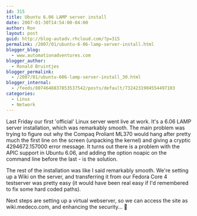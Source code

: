 ```yaml
---
id: 315
title: Ubuntu 6.06 LAMP server install
date: 2007-01-30T14:54:00-04:00
author: Ron
layout: post
guid: http://blog-autadv.rhcloud.com/?p=315
permalink: /2007/01/ubuntu-6-06-lamp-server-install.html
blogger_blog:
  - www.automationadventures.com
blogger_author:
  - Ronald Bruintjes
blogger_permalink:
  - /2007/01/ubuntu-606-lamp-server-install_30.html
blogger_internal:
  - /feeds/8074648837853537542/posts/default/7324231904554497103
categories:
  - Linux
  - Network
---
```

Last Friday our first 'official' Linux server went live at work. It's a 6.06 LAMP server installation, which was remarkably smooth. The main problem was trying to figure out why the Compaq Proliant ML370 would hang after pretty much the first line on the screen (unpacking the kernel) and giving a cryptic 4294672.157000 error message. It turns out there is a problem with the APIC support in Ubuntu 6.06, and adding the option noapic on the command line before the last - is the solution.

The rest of the installation was like I said remarkably smooth. We're setting up a Wiki on the server, and transferring it from our Fedora Core 4 testserver was pretty easy (it would have been real easy if I'd remembered to fix some hard coded paths).

Next steps are setting up a virtual webserver, so we can access the site as wiki.medeco.com, and enhancing the security... 🙂